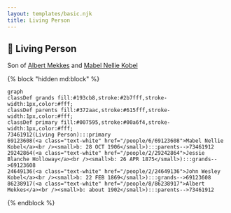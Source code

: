 ```yaml
---
layout: templates/basic.njk
title: Living Person
---
```

## 🔵 Living Person

Son of [Albert Mekkes](/people/8/86238917) and [Mabel Nellie Kobel](/people/6/69123608)

{% block "hidden md:block" %}
```mermaid
graph
classDef grands fill:#193cb8,stroke:#2b7fff,stroke-width:1px,color:#fff;
classDef parents fill:#372aac,stroke:#615fff,stroke-width:1px,color:#fff;
classDef primary fill:#007595,stroke:#00a6f4,stroke-width:1px,color:#fff;
73461912(Living Person):::primary
69123608(<a class="text-white" href="/people/6/69123608">Mabel Nellie Kobel</a><br /><small>b: 28 OCT 1906</small>):::parents-->73461912
29242864(<a class="text-white" href="/people/2/29242864">Jessie Blanche Holloway</a><br /><small>b: 26 APR 1875</small>):::grands-->69123608
24649136(<a class="text-white" href="/people/2/24649136">John Wesley Kobel</a><br /><small>b: 22 FEB 1869</small>):::grands-->69123608
86238917(<a class="text-white" href="/people/8/86238917">Albert Mekkes</a><br /><small>b: about 1902</small>):::parents-->73461912
```
{% endblock %}
